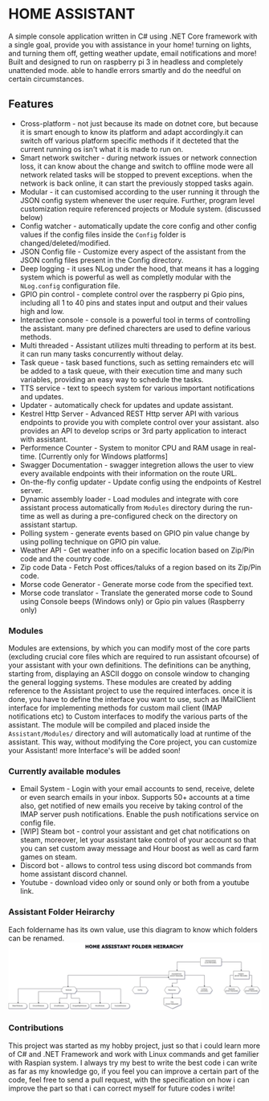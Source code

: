 # HOME ASSISTANT

A simple console application written in C# using .NET Core framework with a single goal, provide you with assistance in your home!
turning on lights, and turning them off, getting weather update, email notifications and more!
Built and designed to run on raspberry pi 3 in headless and completely unattended mode.
able to handle errors smartly and do the needful on certain circumstances.

## Features
- Cross-platform - not just because its made on dotnet core, but because it is smart enough to know its platform and adapt accordingly.it can switch off various platform specific methods if it decteted that the current running os isn't what it is made to run on.
- Smart network switcher - during network issues or network connection loss, it can know about the change and switch to offline mode were all network related tasks will be stopped to prevent exceptions. when the network is back online, it can start the previously stopped tasks again.
- Modular - it can customised according to the user running it through the JSON config system whenever the user require. Further, program level customization require referenced projects or Module system. (discussed below)
- Config watcher - automatically update the core config and other config values if the config files inside the `Config` folder is changed/deleted/modified.
- JSON Config file - Customize every aspect of the assistant from the JSON config files present in the Config directory.
- Deep logging - it uses NLog under the hood, that means it has a logging system which is powerful as well as completly modular with the `NLog.config` configuration file.
- GPIO pin control - complete control over the raspberry pi Gpio pins, including all 1 to 40 pins and states input and output and their values high and low.
- Interactive console - console is a powerful tool in terms of controlling the assistant. many pre defined charecters are used to define various methods.
- Multi threaded - Assistant utilizes multi threading to perform at its best. it can run many tasks concurrently without delay.
- Task queue - task based functions, such as setting remainders etc will be added to a task queue, with their execution time and many such variables, providing an easy way to schedule the tasks.
- TTS service - text to speech system for various important notifications and updates.
- Updater - automatically check for updates and update assistant.
- Kestrel Http Server - Advanced REST Http server API with various endpoints to provide you with complete control over your assistant. also provides an API to develop scrips or 3rd party application to interact with assistant.
- Performence Counter - System to monitor CPU and RAM usage in real-time. [Currently only for Windows platforms]
- Swagger Documentation - swagger integretion allows the user to view every available endpoints with their information on the route URL.
- On-the-fly config updater - Update config using the endpoints of Kestrel server.
- Dynamic assembly loader - Load modules and integrate with core assistant process automatically from `Modules` directory during the run-time as well as during a pre-configured check on the directory on assistant startup.
- Polling system - generate events based on GPIO pin value change by using polling technique on GPIO pin value.
- Weather API - Get weather info on a specific location based on Zip/Pin code and the country code.
- Zip code Data - Fetch Post offices/taluks of a region based on its Zip/Pin code. 
- Morse code Generator - Generate morse code from the specified text.
- Morse code translator - Translate the generated morse code to Sound using Console beeps (Windows only) or Gpio pin values (Raspberry only)

### Modules
Modules are extensions, by which you can modify most of the core parts (excluding crucial core files which are required to run assistant ofcourse) of your assistant with your own definitions. The definitions can be anything, starting from, displaying an ASCII doggo on console window to changing the general logging systems.
These modules are created by adding reference to the Assistant project to use the required interfaces. once it is done, you have to define the interface you want to use, such as IMailClient interface for implementing methods for custom mail client (IMAP notifications etc) to Custom interfaces to modify the various parts of the assistant.
The module will be compiled and placed inside the `Assistant/Modules/` directory and will automatically load at runtime of the assistant.
This way, without modifying the Core project, you can customize your Assistant! more Interface's will be added soon!

### Currently available modules
- Email System - Login with your email accounts to send, receive, delete or even search emails in your inbox. Supports 50+ accounts at a time also, get notified of new emails you receive by taking control of the IMAP server push notifications. Enable the push notifications service on config file.
- [WIP] Steam bot - control your assistant and get chat notifications on steam, moreover, let your assistant take control of your account so that you can set custom away message and Hour boost as well as card farm games on steam.
- Discord bot - allows to control tess using discord bot commands from home assistant discord channel.
- Youtube - download video only or sound only or both from a youtube link.

### Assistant Folder Heirarchy
Each foldername has its own value, use this diagram to know which folders can be renamed.
![Diagram](Assistant/Resources/AssistantFolderHierarchy.jpeg)

### Contributions
This project was started as my hobby project, just so that i could learn more of C# and .NET Framework and work with Linux commands and get familier with Raspian system. I always try my best to write the best code i can write as far as my knowledge go, if you feel you can improve a certain part of the code, feel free to send a pull request, with the specification on how i can improve the part so that i can correct myself for future codes i write!
